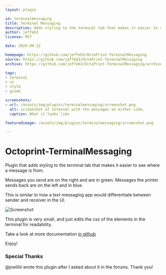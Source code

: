 ```yaml
---
layout: plugin

id: terminalmessaging
title: Terminal Messaging
description: Adds styling to the terminal tab that makes it easier to see where a message is from.
author: jeffeb3
license: MIT

date: 2020-09-22

homepage: https://github.com/jeffeb3/OctoPrint-TerminalMessaging
source: https://github.com/jeffeb3/OctoPrint-TerminalMessaging
archive: https://github.com/jeffeb3/OctoPrint-TerminalMessaging/archive/master.zip

tags:
- terminal
- ui
- style
- gcode

screenshots:
- url: /assets/img/plugins/terminalmessaging/screenshot.png
  alt: screenshot of terminal with the messages on either side.
  caption: What it looks like

featuredimage: /assets/img/plugins/terminalmessaging/screenshot.png

---
```


# Octoprint-TerminalMessaging

Plugin that adds styling to the terminal tab that makes it easier to see where a message is from.

Messages you send are on the right and are in green. Messages the printer sends back are on the left
and in blue.

This is similar to how a text messaging app would differentiate between sender and receiver in the
UI.

![Screenshot](/assets/img/plugins/terminalmessaging/screenshot.png)

This plugin is very small, and just edits the css of the elements in the terminal for readability.

Take a look at more documentation [in
github](https://github.com/jeffeb3/OctoPrint-TerminalMessaging/blob/master/README.md)

Enjoy!

### Special Thanks

@jneilliii wrote this plugin after I asked about it in the forums. Thank you!
